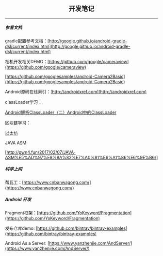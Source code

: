 <h2 align = "center">开发笔记</h2>

----

##### 参看文档

gradle配置参考文档：[http://google.github.io/android-gradle-dsl/current/index.html](http://google.github.io/android-gradle-dsl/current/index.html)

相机开发相关DEMO：[https://github.com/google/cameraview](https://github.com/google/cameraview)

[https://github.com/googlesamples/android-Camera2Basic](https://github.com/googlesamples/android-Camera2Basic)

Android源码在线索引：[http://androidxref.com](http://androidxref.com)

classLoader学习：

[Android解析ClassLoader（二）Android中的ClassLoader](https://blog.csdn.net/itachi85/article/details/78276837)

区块链学习：

[以太坊](https://www.94eth.com/)

JAVA ASM:

[http://pwn4.fun/2017/02/07/JAVA-ASM%E5%AD%97%E8%8A%82%E7%A0%81%E6%A1%86%E6%9E%B6/]

##### 科学上网

帮瓦工：[https://www.cnbanwagong.com/](https://www.cnbanwagong.com/)

##### Android 开发

Fragment框架：[https://github.com/YoKeyword/Fragmentation](https://github.com/YoKeyword/Fragmentation)

发布仓库demo: [https://github.com/bintray/bintray-examples](https://github.com/bintray/bintray-examples)

Android As a Server: [https://www.yanzhenjie.com/AndServer/](https://www.yanzhenjie.com/AndServer/)
